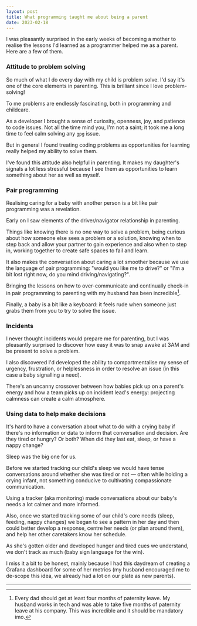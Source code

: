 ```yaml
---
layout: post
title: What programming taught me about being a parent
date: 2023-02-18
---
```


I was pleasantly surprised in the early weeks of becoming a mother to realise the lessons I'd learned as a programmer helped me as a parent. Here are a few of them.

### Attitude to problem solving

So much of what I do every day with my child is problem solve. I'd say it's one of the core elements in parenting. This is brilliant since I love problem-solving!

To me problems are endlessly fascinating, both in programming and childcare. 

As a developer I brought a sense of curiosity, openness, joy, and patience to code issues. Not all the time mind you, I'm not a saint; it took me a long time to feel calm solving any `gpg` issue. 

But in general I found treating coding problems as opportunities for learning really helped my ability to solve them.

I've found this attitude also helpful in parenting. It makes my daughter's signals a lot less stressful because I see them as opportunities to learn something about her as well as myself.

### Pair programming

Realising caring for a baby with another person is a bit like pair programming was a revelation. 

Early on I saw elements of the driver/navigator relationship in parenting. 

Things like knowing there is no one way to solve a problem, being curious about how someone else sees a problem or a solution, knowing when to step back and allow your partner to gain experience and also when to step in, working together to create safe spaces to fail and learn.

It also makes the conversation about caring a lot smoother because we use the language of pair programming: "would you like me to drive?" or "I'm a bit lost right now, do you mind driving/navigating?". 

Bringing the lessons on how to over-communicate and continually check-in in pair programming to parenting with my husband has been incredible[^1].

Finally, a baby is a bit like a keyboard: it feels rude when someone just grabs them from you to try to solve the issue.

### Incidents

I never thought incidents would prepare me for parenting, but I was pleasantly surprised to discover how easy it was to snap awake at 3AM and be present to solve a problem. 

I also discovered I'd developed the ability to compartmentalise my sense of urgency, frustration, or helplessness in order to resolve an issue (in this case a baby signalling a need). 

There's an uncanny crossover between how babies pick up on a parent's energy and how a team picks up on incident lead's energy: projecting calmness can create a calm atmosphere.

### Using data to help make decisions

It's hard to have a conversation about what to do with a crying baby if there's no information or data to inform that conversation and decision. Are they tired or hungry? Or both? When did they last eat, sleep, or have a nappy change?

Sleep was the big one for us. 

Before we started tracking our child's sleep we would have tense conversations around whether she was tired or not –– often while holding a crying infant, not something conducive to cultivating compassionate communication. 

Using a tracker (aka monitoring) made conversations about our baby's needs a lot calmer and more informed.

Also, once we started tracking some of our child's core needs (sleep, feeding, nappy changes) we began to see a pattern in her day and then could better develop a response, centre her needs (or plan around them), and help her other caretakers know her schedule.

As she's gotten older and developed hunger and tired cues we understand, we don't track as much (baby sign language for the win). 

I miss it a bit to be honest, mainly because I had this daydream of creating a Grafana dashboard for some of her metrics (my husband encouraged me to de-scope this idea, we already had a lot on our plate as new parents).

--------

[^1]: Every dad should get at least four months of paternity leave. My husband works in tech and was able to take five months of paternity leave at his company. This was incredible and it should be mandatory imo.